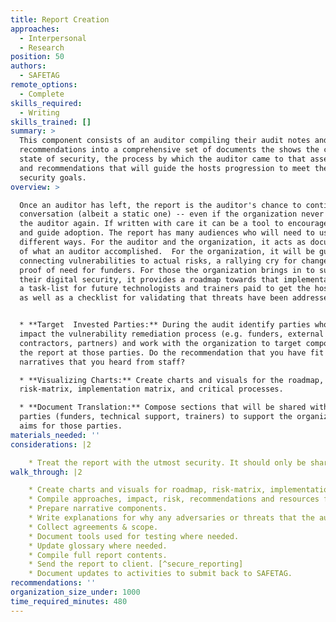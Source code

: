 ```yaml
---
title: Report Creation
approaches:
  - Interpersonal
  - Research
position: 50
authors:
  - SAFETAG
remote_options:
  - Complete
skills_required:
  - Writing
skills_trained: []
summary: >
  This component consists of an auditor compiling their audit notes and
  recommendations into a comprehensive set of documents the shows the current
  state of security, the process by which the auditor came to that assessment,
  and recommendations that will guide the hosts progression to meet their
  security goals.
overview: >

  Once an auditor has left, the report is the auditor's chance to continue a
  conversation (albeit a static one) -- even if the organization never talks to
  the auditor again. If written with care it can be a tool to encourage agency
  and guide adoption. The report has many audiences who will need to use it in
  different ways. For the auditor and the organization, it acts as documentation
  of what an auditor accomplished.  For the organization, it will be guide for
  connecting vulnerabilities to actual risks, a rallying cry for change, and
  proof of need for funders. For those the organization brings in to support
  their digital security, it provides a roadmap towards that implementation and
  a task-list for future technologists and trainers paid to get the host there -
  as well as a checklist for validating that threats have been addressed.


  * **Target  Invested Parties:** During the audit identify parties who will
  impact the vulnerability remediation process (e.g. funders, external
  contractors, partners) and work with the organization to target components of
  the report at those parties. Do the recommendation that you have fit into any
  narratives that you heard from staff?

  * **Visualizing Charts:** Create charts and visuals for the roadmap,
  risk-matrix, implementation matrix, and critical processes.

  * **Document Translation:** Compose sections that will be shared with invested
  parties (funders, technical support, trainers) to support the organizations
  aims for those parties.
materials_needed: ''
considerations: |2

    * Treat the report with the utmost security. It should only be shared as a complete work between the auditor(s) and the identified leadership and points of contact of the organization.
walk_through: |2

    * Create charts and visuals for roadmap, risk-matrix, implementation matrix, and critical processes.
    * Compile approaches, impact, risk, recommendations and resources for each vulnerability.
    * Prepare narrative components.
    * Write explanations for why any adversaries or threats that the auditor identifies as "un-addressable" with the organizations current capacity.
    * Collect agreements & scope.
    * Document tools used for testing where needed.
    * Update glossary where needed.
    * Compile full report contents.
    * Send the report to client. [^secure_reporting]
    * Document updates to activities to submit back to SAFETAG.
recommendations: ''
organization_size_under: 1000
time_required_minutes: 480
---
```



